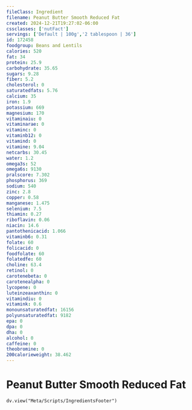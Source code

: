```yaml
---
fileClass: Ingredient
filename: Peanut Butter Smooth Reduced Fat
created: 2024-12-21T19:27:02-06:00
cssclasses: ['nutFact']
servings: ['Default | 100g','2 tablespoon | 36']
id: 172458
foodgroup: Beans and Lentils
calories: 520
fat: 34
protein: 25.9
carbohydrate: 35.65
sugars: 9.28
fiber: 5.2
cholesterol: 0
saturatedfats: 5.76
calcium: 35
iron: 1.9
potassium: 669
magnesium: 170
vitaminaiu: 0
vitaminarae: 0
vitaminc: 0
vitaminb12: 0
vitamind: 0
vitamine: 9.04
netcarbs: 30.45
water: 1.2
omega3s: 52
omega6s: 9130
pralscore: 7.302
phosphorus: 369
sodium: 540
zinc: 2.8
copper: 0.58
manganese: 1.475
selenium: 7.5
thiamin: 0.27
riboflavin: 0.06
niacin: 14.6
pantothenicacid: 1.066
vitaminb6: 0.31
folate: 60
folicacid: 0
foodfolate: 60
folatedfe: 60
choline: 63.4
retinol: 0
carotenebeta: 0
carotenealpha: 0
lycopene: 0
luteinzeaxanthin: 0
vitamindiu: 0
vitamink: 0.6
monounsaturatedfat: 16156
polyunsaturatedfat: 9182
epa: 0
dpa: 0
dha: 0
alcohol: 0
caffeine: 0
theobromine: 0
200calorieweight: 38.462
---
```


# Peanut Butter Smooth Reduced Fat

```dataviewjs
dv.view("Meta/Scripts/IngredientsFooter")
```